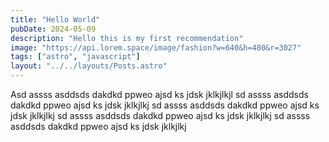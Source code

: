 ```yaml
---
title: "Hello World"
pubDate: 2024-05-09
description: "Hello this is my first recommendation"
image: "https://api.lorem.space/image/fashion?w=640&h=480&r=3027"
tags: ["astro", "javascript"]
layout: "../../layouts/Posts.astro"
---
```


Asd assss asddsds dakdkd ppweo ajsd ks jdsk jklkjlkjl
sd assss asddsds dakdkd ppweo ajsd ks jdsk jklkjlkj
sd assss asddsds dakdkd ppweo ajsd ks jdsk jklkjlkj
sd assss asddsds dakdkd ppweo ajsd ks jdsk jklkjlkj
sd assss asddsds dakdkd ppweo ajsd ks jdsk jklkjlkj